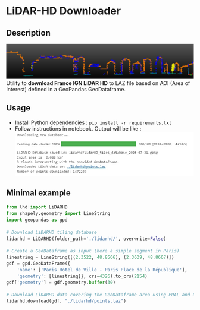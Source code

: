 # LiDAR-HD Downloader

## Description
![cloud](doc/cloud.jpg)
Utility to **download France IGN LiDAR HD** to LAZ file based on AOI (Area of Interest) defined in a GeoPandas GeoDataframe.

##  Usage
- Install Python dependencies : `pip install -r requirements.txt`
- Follow instructions in notebook. Output will be like :  
![out](doc/out.jpg)

## Minimal example 
```python
from lhd import LiDARHD
from shapely.geometry import LineString
import geopandas as gpd

# Download LiDARHD tiling database
lidarhd = LiDARHD(folder_path='./lidarhd/', overwrite=False)

# Create a GeoDataframe as input (here a simple segment in Paris)
linestring = LineString([(2.3522, 48.8566), (2.3639, 48.8667)])
gdf = gpd.GeoDataFrame({
    'name': ['Paris Hotel de Ville - Paris Place de la République'],
    'geometry': [linestring]}, crs=4326).to_crs(2154)
gdf['geometry'] = gdf.geometry.buffer(30)

# Download LiDARHD data covering the GeoDataframe area using PDAL and COPC polygon reading capabilities
lidarhd.download(gdf, "./lidarhd/points.laz")
```
